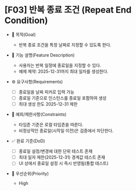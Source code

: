 # [F03] 반복 종료 조건 (Repeat End Condition)

- 🎯 목적(Goal)

  - 반복 종료 조건을 특정 날짜로 지정할 수 있도록 한다.

- 📘 기능 설명(Feature Description)

  - 사용자는 반복 일정에 종료일을 지정할 수 있다.
  - 예제 제약: 2025-12-31까지 최대 일자를 생성한다.

- ⚙️ 요구사항(Requirements)

  - [ ] 종료일을 날짜 피커로 입력 가능
  - [ ] 종료일 기준으로 인스턴스를 종료일 포함하여 생성
  - [ ] 최대 생성 한도 2025-12-31 제한

- 🧩 예외/제한사항(Constraints)

  - 타임존 기준은 로컬 타임존을 따른다.
  - 비정상적인 종료일(시작일 이전)은 검증에서 차단한다.

- ✅ 완료 기준(DoD)

  - [ ] 종료일 설정/변경에 대한 단위 테스트 존재
  - [ ] 최대 일자 제한(2025-12-31) 경계값 테스트 존재
  - [ ] UI 상에서 종료일 설정 시 즉시 반영됨(통합 테스트)

- 🧠 우선순위(Priority)
  - High
